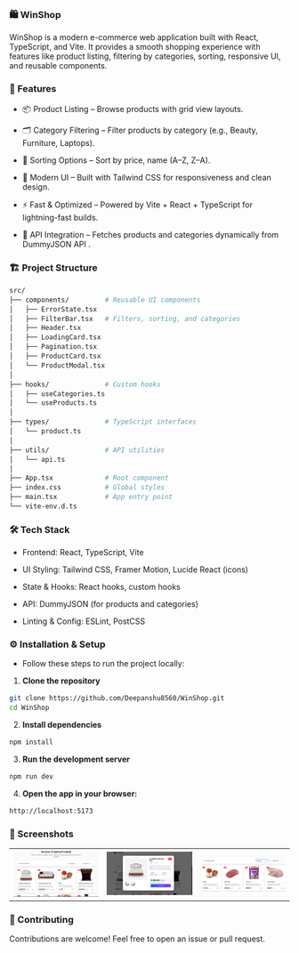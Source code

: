 ### 🛍️ WinShop

WinShop is a modern e-commerce web application built with React, TypeScript, and Vite. It provides a smooth shopping experience with features like product listing, filtering by categories, sorting, responsive UI, and reusable components.

### 🚀 Features

- 📦 Product Listing – Browse products with grid view layouts.

- 🗂️ Category Filtering – Filter products by category (e.g., Beauty, Furniture, Laptops).

- 🔄 Sorting Options – Sort by price, name (A–Z, Z–A).

- 🎨 Modern UI – Built with Tailwind CSS for responsiveness and clean design.

- ⚡ Fast & Optimized – Powered by Vite + React + TypeScript for lightning-fast builds.

- 🔗 API Integration – Fetches products and categories dynamically from DummyJSON API
.

### 🏗️ Project Structure
```bash
src/
├── components/         # Reusable UI components
│   ├── ErrorState.tsx
│   ├── FilterBar.tsx   # Filters, sorting, and categories
│   ├── Header.tsx
│   ├── LoadingCard.tsx
│   ├── Pagination.tsx
│   ├── ProductCard.tsx
│   └── ProductModal.tsx
│
├── hooks/              # Custom hooks
│   ├── useCategories.ts
│   └── useProducts.ts
│
├── types/              # TypeScript interfaces
│   └── product.ts
│
├── utils/              # API utilities
│   └── api.ts
│
├── App.tsx             # Root component
├── index.css           # Global styles
├── main.tsx            # App entry point
└── vite-env.d.ts
```

### 🛠️ Tech Stack

- Frontend: React, TypeScript, Vite

- UI Styling: Tailwind CSS, Framer Motion, Lucide React (icons)

- State & Hooks: React hooks, custom hooks

- API: DummyJSON (for products and categories)

- Linting & Config: ESLint, PostCSS

### ⚙️ Installation & Setup

- Follow these steps to run the project locally:

1. **Clone the repository**
```bash
git clone https://github.com/Deepanshu8560/WinShop.git
cd WinShop
```

2. **Install dependencies** 
```bash
npm install
```

3. **Run the development server**
```bash
npm run dev
```

4. **Open the app in your browser:**
```bash
http://localhost:5173
```
### 📸 Screenshots

<table>
  <tr>
    <td><img src="public/ss1.png" alt="Screenshot 1" width="300"/></td>
    <td><img src="public/ss2.png" alt="Screenshot 2" width="300"/></td>
    <td><img src="public/ss3.png" alt="Screenshot 3" width="300"/></td>
  </tr>
</table>


### 🤝 Contributing

Contributions are welcome! Feel free to open an issue or pull request.
